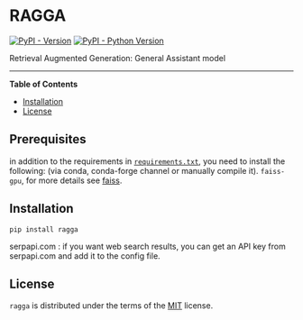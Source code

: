 # RAGGA

[![PyPI - Version](https://img.shields.io/pypi/v/ragga.svg)](https://pypi.org/project/ragga)
[![PyPI - Python Version](https://img.shields.io/pypi/pyversions/ragga.svg)](https://pypi.org/project/ragga)


Retrieval Augmented Generation: General Assistant model

-----

**Table of Contents**

- [Installation](#installation)
- [License](#license)

## Prerequisites

in addition to the requirements in [`requirements.txt`](https://github.com/zeyus/RAGGA/blob/main/requirements.txt), you need to install the following: (via conda, conda-forge channel or manually compile it).
`faiss-gpu`, for more details see [faiss](https://github.com/facebookresearch/faiss).

## Installation

```console
pip install ragga
```

serpapi.com : if you want web search results, you can get an API key from serpapi.com and add it to the config file.


## License

`ragga` is distributed under the terms of the [MIT](https://spdx.org/licenses/MIT.html) license.